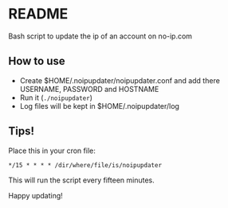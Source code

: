 README
======

Bash script to update the ip of an account on no-ip.com

How to use
----------

* Create $HOME/.noipupdater/noipupdater.conf and add there USERNAME, PASSWORD and HOSTNAME
* Run it (`./noipupdater`)
* Log files will be kept in $HOME/.noipupdater/log

Tips!
-----

Place this in your cron file:

    */15 * * * * /dir/where/file/is/noipupdater

This will run the script every fifteen minutes.

Happy updating!
